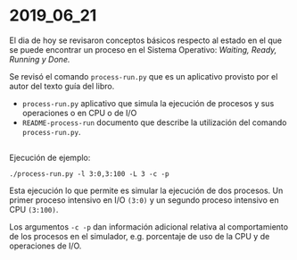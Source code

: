 # 2019_06_21

El dia de hoy se revisaron conceptos básicos respecto al estado en el que se puede encontrar un proceso en el Sistema Operativo: *Waiting, Ready, Running y Done.*

Se revisó el comando `process-run.py` que es un aplicativo provisto por el autor del texto guía del libro.

* `process-run.py` aplicativo que simula la ejecución de procesos y sus operaciones o en CPU o de I/O
* `README-process-run` documento que describe la utilización del comando `process-run.py`.

##

Ejecución de ejemplo:

`./process-run.py -l 3:0,3:100 -L 3 -c -p`

Esta ejecución lo que permite es simular la ejecución de dos procesos. Un primer proceso intensivo en I/O `(3:0)` y un segundo proceso intensivo en CPU `(3:100)`.

Los argumentos `-c -p` dan información adicional relativa al comportamiento de los procesos en el simulador, e.g. porcentaje de uso de la CPU y de operaciones de I/O.
